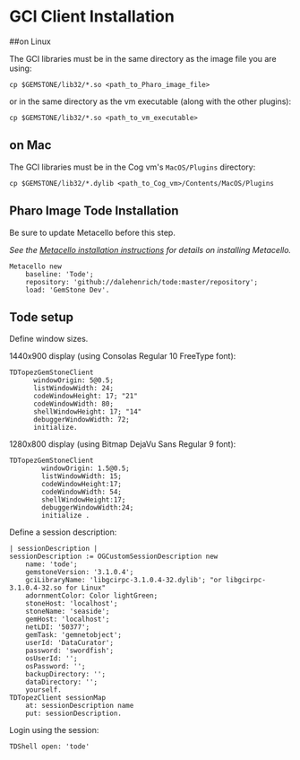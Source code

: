 # GCI Client Installation


##on Linux

The GCI libraries must be in the same directory as the image file you are using:

```Shell
cp $GEMSTONE/lib32/*.so <path_to_Pharo_image_file>
```

or in the same directory as the vm executable (along with the other
plugins):

```Shell
cp $GEMSTONE/lib32/*.so <path_to_vm_executable>
```

## on Mac

The GCI libraries must be in the Cog vm's `MacOS/Plugins` directory: 

```Shell
cp $GEMSTONE/lib32/*.dylib <path_to_Cog_vm>/Contents/MacOS/Plugins
```

## Pharo Image Tode Installation

Be sure to update Metacello before this step.

*See the [Metacello installation instructions](https://github.com/dalehenrich/metacello-work/blob/master/README.md) 
for details on installing Metacello.*

```Smalltalk
Metacello new
    baseline: 'Tode';
    repository: 'github://dalehenrich/tode:master/repository';
    load: 'GemStone Dev'.
``` 

## Tode setup


Define window sizes.

1440x900 display (using Consolas Regular 10 FreeType font):

```Smalltalk
TDTopezGemStoneClient
      windowOrigin: 5@0.5;
      listWindowWidth: 24;
      codeWindowHeight: 17; "21"
      codeWindowWidth: 80;
      shellWindowHeight: 17; "14"
      debuggerWindowWidth: 72;
      initialize.
```

1280x800 display (using Bitmap DejaVu Sans Regular 9 font):

```Smalltalk
TDTopezGemStoneClient
        windowOrigin: 1.5@0.5;
        listWindowWidth: 15;
        codeWindowHeight:17;
        codeWindowWidth: 54;
        shellWindowHeight:17;
        debuggerWindowWidth:24;
        initialize .
```

Define a session description:

```Smalltalk
| sessionDescription |
sessionDescription := OGCustomSessionDescription new
    name: 'tode';
    gemstoneVersion: '3.1.0.4';
    gciLibraryName: 'libgcirpc-3.1.0.4-32.dylib'; "or libgcirpc-3.1.0.4-32.so for Linux"
    adornmentColor: Color lightGreen;
    stoneHost: 'localhost';
    stoneName: 'seaside';
    gemHost: 'localhost';
    netLDI: '50377';
    gemTask: 'gemnetobject';
    userId: 'DataCurator';
    password: 'swordfish';
    osUserId: '';
    osPassword: '';
    backupDirectory: '';
    dataDirectory: '';
    yourself.
TDTopezClient sessionMap 
    at: sessionDescription name
    put: sessionDescription.
```


Login using the session:

```Smalltalk
TDShell open: 'tode'
```

